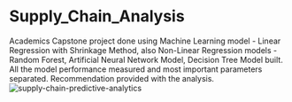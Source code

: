 # Supply_Chain_Analysis
Academics Capstone project done using Machine Learning model - Linear Regression with Shrinkage Method, also Non-Linear Regression models - Random Forest, Artificial Neural Network Model, Decision Tree Model built. All the model performance measured and most important parameters separated. Recommendation provided with the analysis.
![supply-chain-predictive-analytics](https://github.com/anirbanmaity/Supply_Chain_Analysis/assets/127839248/85fb8333-56f6-4cb3-9522-adf9f8727f42)
